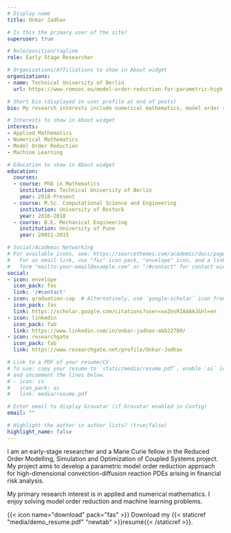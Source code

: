 ```yaml
---
# Display name
title: Onkar Jadhav

# Is this the primary user of the site?
superuser: true

# Role/position/tagline
role: Early Stage Researcher

# Organizations/Affiliations to show in About widget
organizations:
- name: Technical University of Berlin
  url: https://www.romsoc.eu/model-order-reduction-for-parametric-high-dimensional-models-in-the-analysis-of-financial-risk/

# Short bio (displayed in user profile at end of posts)
bio: My research interests include numerical mathematics, model order reduction, and machine learning.

# Interests to show in About widget
interests:
- Applied Mathematics
- Numerical Mathematics
- Model Order Reduction
- Machine Learning

# Education to show in About widget
education:
  courses:
  - course: PhD in Mathematics
    institution: Technical University of Berlin
    year: 2018-Present
  - course: M.Sc. Computational Science and Engineering
    institution: University of Rostock
    year: 2016-2018
  - course: B.E. Mechanical Engineering
    institution: University of Pune
    year: 20011-2015

# Social/Academic Networking
# For available icons, see: https://sourcethemes.com/academic/docs/page-builder/#icons
#   For an email link, use "fas" icon pack, "envelope" icon, and a link in the
#   form "mailto:your-email@example.com" or "/#contact" for contact widget.
social:
- icon: envelope
  icon_pack: fas
  link: '/#contact'
- icon: graduation-cap  # Alternatively, use `google-scholar` icon from `ai` icon pack
  icon_pack: fas
  link: https://scholar.google.com/citations?user=xeZesRIAAAAJ&hl=en
- icon: linkedin
  icon_pack: fab
  link: https://www.linkedin.com/in/onkar-jadhav-abb22789/
- icon: researchgate
  icon_pack: fab
  link: https://www.researchgate.net/profile/Onkar-Jadhav

# Link to a PDF of your resume/CV.
# To use: copy your resume to `static/media/resume.pdf`, enable `ai` icons in `params.toml`, 
# and uncomment the lines below.
# - icon: cv
#   icon_pack: ai
#   link: media/resume.pdf

# Enter email to display Gravatar (if Gravatar enabled in Config)
email: ""

# Highlight the author in author lists? (true/false)
highlight_name: false
---
```


I am an early-stage researcher and a Marie Curie fellow in the Reduced Order Modelling, Simulation and Optimization of Coupled Systems project. My project aims to develop a parametric model order reduction approach for high-dimensional convection-diffusion reaction PDEs arising in financial risk analysis. 

My primary research interest is in applied and numerical mathematics. I enjoy solving model order reduction and machine learning problems. 

{{< icon name="download" pack="fas" >}} Download my {{< staticref "media/demo_resume.pdf" "newtab" >}}resumé{{< /staticref >}}.

